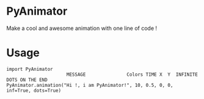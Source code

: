 # PyAnimator
Make a cool and awesome animation with one line of code !

# Usage

```
import PyAnimator
                      MESSAGE               Colors TIME X  Y  INFINITE  DOTS ON THE END
PyAnimator.animation("Hi !, i am PyAnimator!", 10, 0.5, 0, 0, inf=True, dots=True)
```
